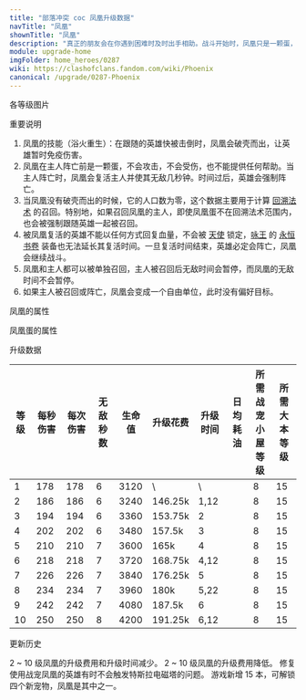 ```yaml
---
title: "部落冲突 coc 凤凰升级数据"
navTitle: "凤凰"
shownTitle: "凤凰"
description: "真正的朋友会在你遇到困难时及时出手相助。战斗开始时，凤凰只是一颗蛋，帮不上什么忙。但当它跟随的英雄可能被击倒时，它会破壳而出，愤怒地攻击附近的敌人，还能让英雄暂时免疫伤害。"
module: upgrade-home
imgFolder: home_heroes/0287
wiki: https://clashofclans.fandom.com/wiki/Phoenix
canonical: /upgrade/0287-Phoenix
---
```


<UnitInfo :folder="$frontmatter.imgFolder" imgSrc="Phoenix_info.png" :imgAlt="$frontmatter.navTitle" :description="$frontmatter.description" />

<SmallTitle>各等级图片</SmallTitle>

<Panel>
    <UnitImgGroup :folder="$frontmatter.imgFolder">
        <UnitImg imgTitle="凤凰" imgSrc="Phoenix_field.png" />
        <UnitImg imgTitle="凤凰蛋" imgSrc="Phoenix_Egg.png" />
    </UnitImgGroup>
</Panel>

<SmallTitle>重要说明</SmallTitle>

1. 凤凰的技能（浴火重生）：在跟随的英雄快被击倒时，凤凰会破壳而出，让英雄暂时免疫伤害。
2. 凤凰在主人阵亡前是一颗蛋，不会攻击，不会受伤，也不能提供任何帮助。当主人阵亡时，凤凰会复活主人并使其无敌几秒钟。时间过后，英雄会强制阵亡。
3. 当凤凰没有破壳而出的时候，它的人口数为零，这个数据主要用于计算 [回溯法术](/upgrade/0107-Recall-Spell) 的召回。特别地，如果召回凤凰的主人，即使凤凰蛋不在回溯法术范围内，也会被强制跟随英雄一起被召回。
4. 被凤凰复活的英雄不能以任何方式回复血量，不会被 [天使](/upgrade/0007-Healer) 锁定，[咏王](/upgrade/0202-Grand-Warden) 的 [永恒书卷](/upgrade/0780-Eternal-Tome) 装备也无法延长其复活时间。一旦复活时间结束，英雄必定会阵亡，凤凰会继续战斗。
5. 凤凰和主人都可以被单独召回，主人被召回后无敌时间会暂停，而凤凰的无敌时间不会暂停。
6. 如果主人被召回或阵亡，凤凰会变成一个自由单位，此时没有偏好目标。

<SmallTitle>凤凰的属性</SmallTitle>

<UnitProperties>
    <UnitProperty pKey="攻击偏好" pValue="英雄的目标" />
    <UnitProperty pKey="伤害类型" pValue="范围伤害" />
    <UnitProperty pKey="伤害半径" pValue="0.3 格" />
    <UnitProperty pKey="攻击的目标" pValue="地面和空中目标" />
    <UnitProperty pKey="移动速度" pValue="2 格/秒" />
    <UnitProperty pKey="攻击速度" pValue="1 秒/次" />
    <UnitProperty pKey="攻击距离" pValue="2.5 格" />
    <UnitProperty pKey="所需战宠小屋等级" pValue="8" />
    <UnitProperty pKey="所需大本等级" pValue="15" />
</UnitProperties>

<SmallTitle>凤凰蛋的属性</SmallTitle>

<UnitProperties>
    <UnitProperty pKey="移动速度" pValue="2 格/秒" />
    <UnitProperty pKey="跟随距离" pValue="2 格" />
</UnitProperties>

<SmallTitle>升级数据</SmallTitle>

<script setup>
const tableExtraInfo = [
    {
        "column": 5,
        "type": "cost",
        "gpClass": "research",
        "icon": "Dark_Elixir"
    },
    {
        "column": 6,
        "type": "time",
        "gpClass": "research"
    },
    {
        "column": 7,
        "type": "dailyCost",
        "icon": "Dark_Elixir"
    }
];
</script>

<UnitTable :tableExtraInfo="tableExtraInfo">

| 等级 | 每秒伤害 | 每次伤害 |无敌秒数| 生命值| 升级花费| 升级时间 | 日均耗油 |所需战宠<br>小屋等级|所需<br>大本等级|
| ---- |   ---   |   ---   |  ---  |  ---  |  ----  |   ---   |   ---   |        ---        |     ----     |
|   1  |   178   |   178   |   6   |  3120 |     \  |   \     |         |         8         |      15      |
|   2  |   186   |   186   |   6   |  3240 | 146.25k|   1,12  |         |         8         |      15      |
|   3  |   194   |   194   |   6   |  3360 | 153.75k|   2     |         |         8         |      15      |
|   4  |   202   |   202   |   6   |  3480 |  157.5k|   3     |         |         8         |      15      |
|   5  |   210   |   210   |   7   |  3600 |    165k|   4     |         |         8         |      15      |
|   6  |   218   |   218   |   7   |  3720 | 168.75k|   4,12  |         |         8         |      15      |
|   7  |   226   |   226   |   7   |  3840 | 176.25k|   5     |         |         8         |      15      |
|   8  |   234   |   234   |   7   |  3960 |    180k|   5,22  |         |         8         |      15      |
|   9  |   242   |   242   |   7   |  4080 |  187.5k|   6     |         |         8         |      15      |
|  10  |   250   |   250   |   8   |  4200 | 191.25k|   6,12  |         |         8         |      15      |
</UnitTable>

<SmallTitle>更新历史</SmallTitle>

<Timeline>
    <TimelineItem date="2024/11/25">
        <TimelineRow>2 ~ 10 级凤凰的升级费用和升级时间减少。</TimelineRow>
    </TimelineItem>
    <TimelineItem date="2023/12/12">
        <TimelineRow>2 ~ 10 级凤凰的升级费用降低。</TimelineRow>
    </TimelineItem>
    <TimelineItem date="2023/05/15">
        <TimelineRow>修复使用战宠凤凰的英雄有时不会触发特斯拉电磁塔的问题。</TimelineRow>
    </TimelineItem>
    <TimelineItem date="2022/10/10">
        <TimelineRow>游戏新增 15 本，可解锁四个新宠物，凤凰是其中之一。</TimelineRow>
    </TimelineItem>
    <TimelineItem :historyBottom="true" />
</Timeline>